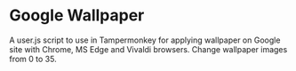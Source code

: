 # Google Wallpaper
A user.js script to use in Tampermonkey for applying wallpaper on Google site with Chrome, MS Edge and Vivaldi browsers.
Change wallpaper images from 0 to 35.
